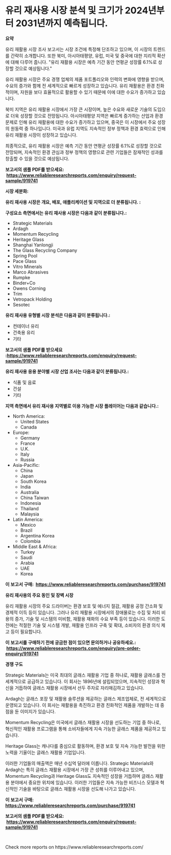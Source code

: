 <p><h1>유리 재사용 시장 분석 및 크기가 2024년부터 2031년까지 예측됩니다.</h1></p><p><strong>요약</strong></p>
<p><p>유리 재활용 시장 조사 보고서는 시장 조건에 특정해 단조하고 있으며, 이 시장의 트렌드를 간략히 소개합니다. 또한 북미, 아시아태평양, 유럽, 미국 및 중국에 대한 지리적 확산에 대해 다루어 줍니다. "유리 재활용 시장은 예측 기간 동안 연평균 성장률 6.1%로 성장할 것으로 예상됩니다."</p><p>유리 재활용 시장은 주요 경쟁 업체의 제품 포트폴리오와 인력의 변화에 영향을 받으며, 수요의 증가와 함께 전 세계적으로 빠르게 성장하고 있습니다. 유리 재활용은 환경 친화적이며, 자원을 보다 효율적으로 활용할 수 있기 때문에 이에 대한 수요가 증가하고 있습니다.</p><p>북미 지역은 유리 재활용 시장에서 가장 큰 시장이며, 높은 수요와 새로운 기술의 도입으로 더욱 성장할 것으로 전망됩니다. 아시아태평양 지역은 빠르게 증가하는 산업과 환경 문제로 인해 유리 재활용에 대한 수요가 증가하고 있으며, 중국은 이 시장에서 주요 성장의 원동력 중 하나입니다. 미국과 유럽 지역도 지속적인 정부 정책과 환경 효력으로 인해 유리 재활용 시장이 성장하고 있습니다.</p><p>최종적으로, 유리 재활용 시장은 예측 기간 동안 연평균 성장률 6.1%로 성장할 것으로 전망되며, 지속적인 환경 관심과 정부 정책의 영향으로 관련 기업들은 잠재적인 성과를 창출할 수 있을 것으로 예상됩니다.</p></p>
<p><strong>보고서의 샘플 PDF를 받으세요: &nbsp;<a href="https://www.reliableresearchreports.com/enquiry/request-sample/919741">https://www.reliableresearchreports.com/enquiry/request-sample/919741</a></strong></p>
<p><strong>시장 세분화:</strong></p>
<p><strong> 유리 재사용 시장은 개요, 배포, 애플리케이션 및 지역으로 더 분류됩니다. :</strong></p>
<p><strong>구성요소 측면에서는 유리 재사용 시장은 다음과 같이 분류됩니다.:</strong></p>
<p><ul><li>Strategic Materials</li><li>Ardagh</li><li>Momentum Recycling</li><li>Heritage Glass</li><li>Shanghai Yanlongji</li><li>The Glass Recycling Company</li><li>Spring Pool</li><li>Pace Glass</li><li>Vitro Minerals</li><li>Marco Abrasives</li><li>Rumpke</li><li>Binder+Co</li><li>Owens Corning</li><li>Trim</li><li>Vetropack Holding</li><li>Sesotec</li></ul></p>
<p><strong> 유리 재사용 유형별 시장 분석은 다음과 같이 분류됩니다.:</strong></p>
<p><ul><li>컨테이너 유리</li><li>건축용 유리</li><li>기타</li></ul></p>
<p><strong>보고서의 샘플 PDF를 받으세요 :<a href="https://www.reliableresearchreports.com/enquiry/request-sample/919741">https://www.reliableresearchreports.com/enquiry/request-sample/919741</a></strong></p>
<p><strong> 유리 재사용 응용 분야별 시장 산업 조사는 다음과 같이 분류됩니다.:</strong></p>
<p><ul><li>식품 및 음료</li><li>건설</li><li>기타</li></ul></p>
<p><strong>지역 측면에서 유리 재사용 지역별로 이용 가능한 시장 플레이어는 다음과 같습니다.:</strong></p>
<p><ul>
    <li>
        North America:
        <ul>
            <li>United States</li>
            <li>Canada</li>
        </ul>
    </li>
    <li>
        Europe:
        <ul>
            <li>Germany</li>
            <li>France</li>
            <li>U.K.</li>
            <li>Italy</li>
            <li>Russia</li>
        </ul>
    </li>
    <li>
        Asia-Pacific:
        <ul>
            <li>China</li>
            <li>Japan</li>
            <li>South Korea</li>
            <li>India</li>
            <li>Australia</li>
            <li>China Taiwan</li>
            <li>Indonesia</li>
            <li>Thailand</li>
            <li>Malaysia</li>
        </ul>
    </li>
    <li>
        Latin America:
        <ul>
            <li>Mexico</li>
            <li>Brazil</li>
            <li>Argentina Korea</li>
            <li>Colombia</li>
        </ul>
    </li>
    <li>
        Middle East & Africa:
        <ul>
            <li>Turkey</li>
            <li>Saudi</li>
            <li>Arabia</li>
            <li>UAE</li>
            <li>Korea</li>
        </ul>
    </li>
    </ul></p>
<p><strong>이 보고서 구매: &nbsp;<a href="https://www.reliableresearchreports.com/purchase/919741">https://www.reliableresearchreports.com/purchase/919741</a></strong></p>
<p><strong>유리 재사용의 주요 동인 및 장벽 시장</strong></p>
<p><p>유리 재활용 시장의 주요 드라이버는 환경 보호 및 에너지 절감, 재활용 공정 간소화 및 경제적 이득 등이 있습니다. 그러나 유리 재활용 시장에서의 장애물로는 수집 및 처리 비용의 증가, 기술 및 시스템의 미비함, 재활용 재화의 수요 부족 등이 있습니다. 이러한 도전에는 적절한 기술 및 시스템 개발, 재활용 인프라 구축 및 확대, 소비자의 환경 의식 제고 등이 필요합니다.</p></p>
<p><strong>이 보고서를 구매하기 전에 궁금한 점이 있으면 문의하거나 공유하세요.: &nbsp;<a href="https://www.reliableresearchreports.com/enquiry/pre-order-enquiry/919741">https://www.reliableresearchreports.com/enquiry/pre-order-enquiry/919741</a></strong></p>
<p><strong>경쟁 구도</strong></p>
<p><p>Strategic Materials는 미국 최대의 글래스 재활용 기업 중 하나로, 재활용 글래스를 전 세계적으로 공급하고 있습니다. 이 회사는 1896년에 설립되었으며, 지속적인 성장과 혁신을 거듭하여 글래스 재활용 시장에서 선두 주자로 자리매김하고 있습니다. </p><p>Ardagh는 글래스 포장 및 재활용 솔루션을 제공하는 글래스 제조업체로, 전 세계적으로 운영되고 있습니다. 이 회사는 재활용을 촉진하고 환경 친화적인 제품을 개발하는 데 중점을 둔 이미지가 있습니다. </p><p>Momentum Recycling은 미국에서 글래스 재활용 시장을 선도하는 기업 중 하나로, 혁신적인 재활용 프로그램을 통해 소비자들에게 지속 가능한 글래스 제품을 제공하고 있습니다. </p><p>Heritage Glass는 캐나다를 중심으로 활동하며, 환경 보호 및 지속 가능한 발전을 위한 노력을 기울이는 글래스 재활용 기업입니다. </p><p>이러한 기업들의 매출액은 매년 수십억 달러에 이릅니다. Strategic Materials와 Ardagh는 특히 글래스 재활용 시장에서 가장 큰 성취를 이루어내고 있으며, Momentum Recycling과 Heritage Glass도 지속적인 성장을 거듭하며 글래스 재활용 분야에서 중요한 위치에 있습니다. 이러한 기업들은 지속 가능한 비즈니스 모델과 혁신적인 기술을 바탕으로 글래스 재활용 시장을 선도해 나가고 있습니다.</p></p>
<p><strong>이 보고서 구매: &nbsp; <a href="https://www.reliableresearchreports.com/purchase/919741">https://www.reliableresearchreports.com/purchase/919741</a></strong></p>
<p><strong>보고서의 샘플 PDF를 받으세요: &nbsp;<a href="https://www.reliableresearchreports.com/enquiry/request-sample/919741">https://www.reliableresearchreports.com/enquiry/request-sample/919741</a></strong><strong></strong></p>
<p>&nbsp;</p>
<p>Check more reports on https://www.reliableresearchreports.com/</p>